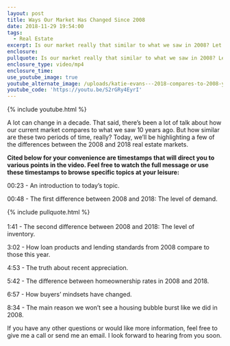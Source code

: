 ```yaml
---
layout: post
title: Ways Our Market Has Changed Since 2008
date: 2018-11-29 19:54:00
tags:
  - Real Estate
excerpt: Is our market really that similar to what we saw in 2008? Let’s find out.
enclosure:
pullquote: Is our market really that similar to what we saw in 2008? Let’s find out.
enclosure_type: video/mp4
enclosure_time:
use_youtube_image: true
youtube_alternate_image: /uploads/katie-evans---2018-compares-to-2008-youtube.jpg
youtube_code: 'https://youtu.be/S2rGRy4EyrI'
---
```


{% include youtube.html %}

A lot can change in a decade. That said, there’s been a lot of talk about how our current market compares to what we saw 10 years ago. But how similar are these two periods of time, really? Today, we’ll be highlighting a few of the differences between the 2008 and 2018 real estate markets.&nbsp;

**Cited below for your convenience are timestamps that will direct you to various points in the video. Feel free to watch the full message or use these timestamps to browse specific topics at your leisure:&nbsp;**

00:23 - An introduction to today’s topic.

00:48 - The first difference between 2008 and 2018: The level of demand.&nbsp;

{% include pullquote.html %}<br><br>1:41 - The second difference between 2008 and 2018: The level of inventory.&nbsp;

3:02 - How loan products and lending standards from 2008 compare to those this year.&nbsp;

4:53 - The truth about recent appreciation.&nbsp;

5:42 - The difference between homeownership rates in 2008 and 2018.&nbsp;

6:57 - How buyers’ mindsets have changed.&nbsp;

8:34 - The main reason we won’t see a housing bubble burst like we did in 2008.&nbsp;

If you have any other questions or would like more information, feel free to give me a call or send me an email. I look forward to hearing from you soon.